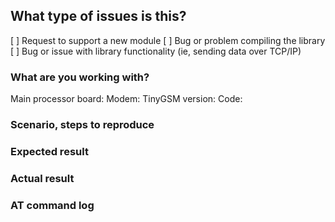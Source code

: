 <!--
Thanks for using TinyGSM!

Before opening an issue, please make sure you've read the README.
We do not respond to general questions here, use gitter chat for that.
Please provide the following information for all issues.
The issues that do not contain the relevant information may be rejected.

Please do ensure that your modem is properly powered and able to communicate
with your board before submitting any issues.
-->

## What type of issues is this?

[ ] Request to support a new module
    <!-- Please, consider forking and submitting a pull request! -->
[ ] Bug or problem compiling the library
    <!-- NOTE:  If you are using an ESP32, you will not be able to compile the HttpClient or HttpsClient examples with ESP32 core >1.0.1.  Downgrade to version 1.0.1 or use the WebClient example.  Please comment on the issue on the ESP32 core, not in this library:  https://github.com/espressif/arduino-esp32/issues/2755 -->
[ ] Bug or issue with library functionality (ie, sending data over TCP/IP)


### What are you working with?

Main processor board: <!-- Uno, Zero, ESP32, Particle, etc -->
Modem: <!-- Brand, model, variant, firmware version -->
TinyGSM version: <!-- always try to use the latest (0.9.17) -->
Code: <!-- Example name or paste in your code -->

### Scenario, steps to reproduce
<!-- What you are trying to achieve and you can't? -->

### Expected result
<!-- What are you expecting to happen as the consequence of above reproduction steps? -->

### Actual result
<!-- What actually happens after the reproduction steps? Include the error output or a link to a gist if possible. -->

### AT command log
<!-- The AT commands log you get using StreamDebugger or any other debugging method -->
